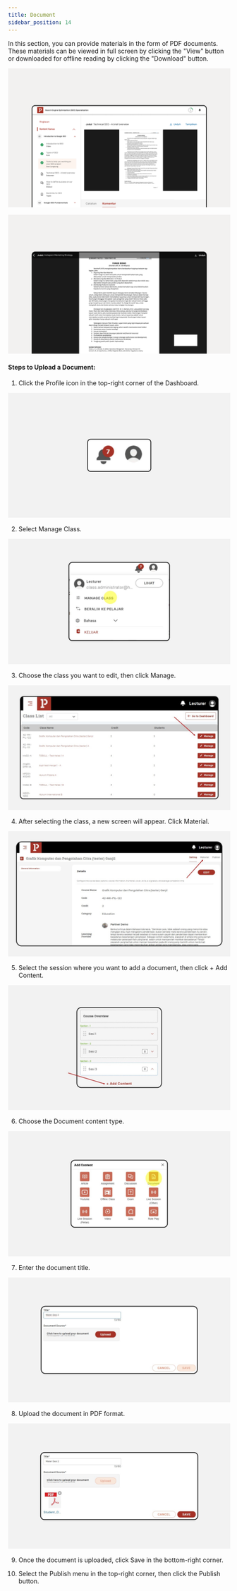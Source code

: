 ```yaml
---
title: Document
sidebar_position: 14
---
```

In this section, you can provide materials in the form of PDF documents. These materials can be viewed in full screen by clicking the "View" button or downloaded for offline reading by clicking the "Download" button.

![](/img/document_1.3.png)

![](/img/document_1.4.png)

#### Steps to Upload a Document:

1. Click the Profile icon in the top-right corner of the Dashboard.

![](/img/diskusi_4.jpg)

2. Select Manage Class.

![](/img/diskusi_5.jpg)

3. Choose the class you want to edit, then click Manage.

![](/img/diskusi_6.jpg)

4. After selecting the class, a new screen will appear. Click Material.

![](/img/doc-4.jpg)

5. Select the session where you want to add a document, then click + Add Content.

![](/img/doc-5.jpg)

6. Choose the Document content type.

![](/img/doc-6.jpg)

7. Enter the document title.

![](/img/doc-7.jpg)

8. Upload the document in PDF format.

![](/img/doc-8.jpg)

9. Once the document is uploaded, click Save in the bottom-right corner.

10. Select the Publish menu in the top-right corner, then click the Publish button.
